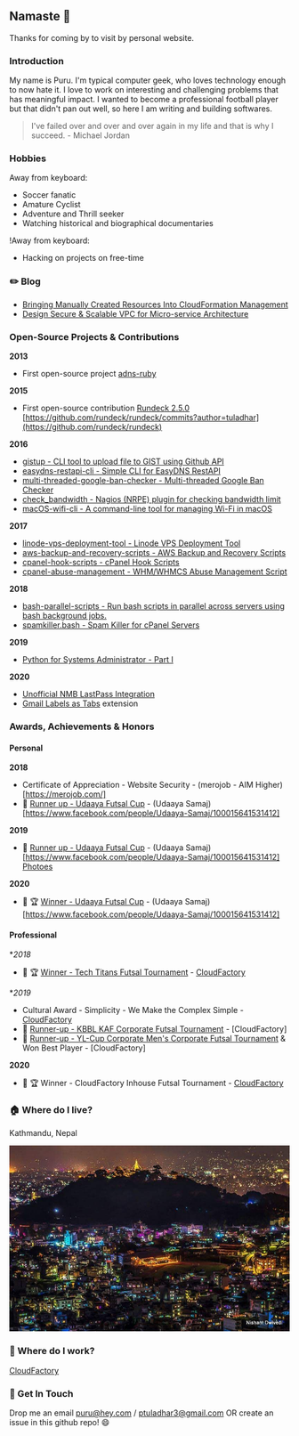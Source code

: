 ## Namaste :pray:

Thanks for coming by to visit by personal website.

### Introduction

My name is Puru. I'm typical computer geek, who loves technology enough to now hate it. I love to work on interesting and challenging problems that has meaningful impact. I wanted to become a professional football player but that didn't pan out well, so here I am writing and building softwares.

> I've failed over and over and over again in my life and that is why I succeed. - Michael Jordan

### Hobbies
Away from keyboard:
- Soccer fanatic
- Amature Cyclist
- Adventure and Thrill seeker
- Watching historical and biographical documentaries

!Away from keyboard:
- Hacking on projects on free-time

### :pencil2: Blog
- [Bringing Manually Created Resources Into CloudFormation Management](https://medium.com/@ptuladhar3/bringing-manually-created-resources-into-cloudformation-management-ffd39b05d9f6?source=your_stories_page---------------------------)
- [Design Secure & Scalable VPC for Micro-service Architecture](https://medium.com/@ptuladhar3/design-secure-scalable-vpc-for-micro-service-architecture-1b58fbf128f4)

### Open-Source Projects & Contributions
**2013**
- First open-source project [adns-ruby](https://github.com/tuladhar/adns-ruby)

**2015**
- First open-source contribution [Rundeck 2.5.0](https://docs.rundeck.com/news/2015/04/16/rundeck-2.5.0.html) [https://github.com/rundeck/rundeck/commits?author=tuladhar](https://github.com/rundeck/rundeck)

**2016**
- [gistup - CLI tool to upload file to GIST using Github API](https://github.com/tuladhar/gistup)
- [easydns-restapi-cli - Simple CLI for EasyDNS RestAPI](https://github.com/tuladhar/easydns-restapi-cli)
- [multi-threaded-google-ban-checker - Multi-threaded Google Ban Checker](https://github.com/tuladhar/multi-threaded-google-ban-checker)
- [check_bandwidth - Nagios (NRPE) plugin for checking bandwidth limit](https://github.com/tuladhar/check_bandwidth)
- [macOS-wifi-cli - A command-line tool for managing Wi-Fi in macOS](v)

**2017**
- [linode-vps-deployment-tool - Linode VPS Deployment Tool](https://github.com/tuladhar/linode-vps-deployment-tool)
- [aws-backup-and-recovery-scripts - AWS Backup and Recovery Scripts](https://github.com/tuladhar/aws-backup-and-recovery-scripts)
- [cpanel-hook-scripts - cPanel Hook Scripts](https://github.com/tuladhar/cpanel-hook-scripts)
- [cpanel-abuse-management - WHM/WHMCS Abuse Management Script](https://github.com/tuladhar/cpanel-abuse-management)

**2018**
- [bash-parallel-scripts - Run bash scripts in parallel across servers using bash background jobs.](https://github.com/tuladhar/bash-parallel-scripts)
- [spamkiller.bash - Spam Killer for cPanel Servers](https://github.com/tuladhar/spamkiller.bash)

**2019**
- [Python for Systems Administrator - Part I](https://github.com/tuladhar/Python-for-SysAdmin-Part-I)

**2020**
- [Unofficial NMB LastPass Integration](https://github.com/tuladhar/nmb-lastpass)
- [Gmail Labels as Tabs](https://github.com/tuladhar/gmail-labels-as-tabs) extension

### Awards, Achievements & Honors
#### Personal 
**2018**
- Certificate of Appreciation - Website Security - (merojob - AIM Higher)[https://merojob.com/]
- 🥈 [Runner up - Udaaya Futsal Cup](https://www.facebook.com/events/united-futsal-ground/udaaya-futsal-cup-2018/331397714020080/) - (Udaaya Samaj)[https://www.facebook.com/people/Udaaya-Samaj/100015641531412]

**2019**
- 🥈 [Runner up - Udaaya Futsal Cup](https://www.facebook.com/udaaya.futsal.cup/posts/congratulations-to-the-winner-and-runner-up-team-of-3rd-udaaya-futsal-cup-2019wi/2283801264971635/) - (Udaaya Samaj)[https://www.facebook.com/people/Udaaya-Samaj/100015641531412] [Photoes](https://www.facebook.com/media/set/?set=ms.c.eJxFVNeNBFEI6~_hEDv03dnqweH4RwTYGJSKjFlFlKpU~%3B3UBpd6ZpboCJ6WWk2WW0TYbEBZQnUP0r4e4XEOFfQMsiTJP0MmyaBtsFKF6JIqCSL8PkcDBPj87rQbLAFD14xirdWEl~_JcVxGcs2Prbh0wPQvaU7o6RAbjKKL8NUX0BBzjxeQBollqMHkKpOhnEdMBqRhSGyPqRGfkiJbAKl4LJ6ZELTYUv6w0FVPUjDj63PoiTQ1Ccj~_jKkeJveFONRLBIlKaOpHbnKUb3qVI~_sp1iaXGCbEppy6GxODGx32QVLsTy2nAeMtkd8y67FoRCZ3th0xip7VRe9gNM0PSdTxYx1Bw5eJ1NAwl12NEpq2Z4earKrFEjYY~_3bPj~_~%3BvAzCXpq36XFxszEM0wV8VHe9KR4~_Abkpb6rOId6UGD3IoUfuEdr5lPbE8juxNW7AuLwlgpJX8aY4Dmi5OLj0Qi9Apx5bhuNMY8Z6Q2Qf~_t~%3BtC8~%3BmhCBh~_wuwwLiZCwwO0hwH~_Y1Voi0hIN0Twxq4RtO~_3b7Tn2cQB0x0kcKWYrVsseyYplrYbdb~_sU~_xoa929H1eX9T3HXJuTmBtj82AyMExAToc1m8v0YKnRGuHOsU8bUoML3g39zXVPQ~_GT712LBz0xHl3i4diOkiVD6nFWDvwtpTHMHz0qXO~_FPN3c7k3d3vhHujVh4OXS4MLee1TOtXNfOh~%3BimnuvSQUG2AWByyclsuNfYt7P6jBVmZz5v0PxStjUA~-~-.bps.a.3000408533310901&type=1&__tn__=HH-R)

**2020**
- 🥇 :trophy: [Winner - Udaaya Futsal Cup](https://www.facebook.com/photo.php?fbid=2898863276838041&set=a.2898862840171418&type=3&theater) - (Udaaya Samaj)[https://www.facebook.com/people/Udaaya-Samaj/100015641531412]

#### Professional 
**2018*
- 🥇 :trophy: [Winner - Tech Titans Futsal Tournament](https://techlekh.com/tech-titans-futsal-completed-cloud-factory-emerges-victorious/) - [CloudFactory](https://cloudfactory.com)

**2019*
- Cultural Award - Simplicity - We Make the Complex Simple - [CloudFactory](https://cloudfactory.com)
- 🥈 [Runner-up - KBBL KAF Corporate Futsal Tournament](https://glocalkhabar.com/kusom-organizes-kusom-annual-festival-kaf-2018/) - [CloudFactory]
- 🥈 [Runner-up - YL-Cup Corporate Men's Corporate Futsal Tournament](https://www.facebook.com/ylnepal/photos/4-groups-of-yl-cup-corporate-mens-futsal/2502430073163769/) & Won Best Player - [CloudFactory]

**2020**
- 🥇 :trophy: Winner - CloudFactory Inhouse Futsal Tournament - [CloudFactory](https://cloudfactory.com)


### :house: Where do I live?

Kathmandu, Nepal

![Beautiful city of Kathmandu at night](images/kathmandu.jpg)

### :office: Where do I work?
[CloudFactory](https://cloudfactory.com)


### :handshake: Get In Touch
Drop me an email puru@hey.com / ptuladhar3@gmail.com OR create an issue in this github repo! :smile:
